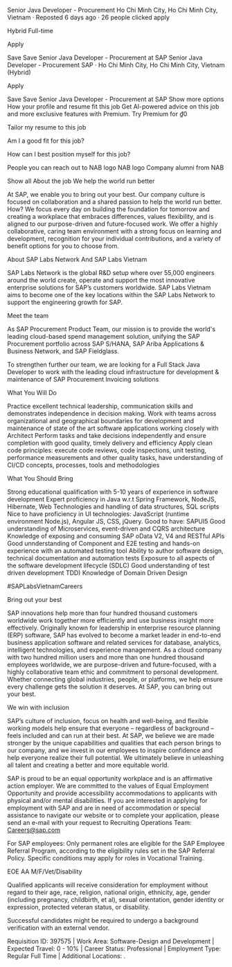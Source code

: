 Senior Java Developer - Procurement 
Ho Chi Minh City, Ho Chi Minh City, Vietnam · Reposted 6 days ago · 26 people clicked apply

Hybrid
Full-time

Apply

Save
Save Senior Java Developer - Procurement  at SAP
Senior Java Developer - Procurement
SAP · Ho Chi Minh City, Ho Chi Minh City, Vietnam (Hybrid)

Apply

Save
Save Senior Java Developer - Procurement  at SAP
Show more options
How your profile and resume fit this job
Get AI-powered advice on this job and more exclusive features with Premium. Try Premium for ₫0




Tailor my resume to this job

Am I a good fit for this job?

How can I best position myself for this job?

People you can reach out to
NAB logo
NAB logo
Company alumni from NAB

Show all
About the job
We help the world run better 

At SAP, we enable you to bring out your best. Our company culture is focused on collaboration and a shared passion to help the world run better. How? We focus every day on building the foundation for tomorrow and creating a workplace that embraces differences, values flexibility, and is aligned to our purpose-driven and future-focused work. We offer a highly collaborative, caring team environment with a strong focus on learning and development, recognition for your individual contributions, and a variety of benefit options for you to choose from.

About SAP Labs Network And SAP Labs Vietnam

SAP Labs Network is the global R&D setup where over 55,000 engineers around the world create, operate and support the most innovative enterprise solutions for SAP’s customers worldwide. SAP Labs Vietnam aims to become one of the key locations within the SAP Labs Network to support the engineering growth for SAP.

Meet the team

As SAP Procurement Product Team, our mission is to provide the world's leading cloud-based spend management solution, unifying the SAP Procurement portfolio across SAP S/HANA, SAP Ariba Applications & Business Network, and SAP Fieldglass.

To strengthen further our team, we are looking for a Full Stack Java Developer to work with the leading cloud infrastructure for development & maintenance of SAP Procurement Invoicing solutions

What You Will Do

Practice excellent technical leadership, communication skills and demonstrates independence in decision making.
Work with teams across organizational and geographical boundaries for development and maintenance of state of the art software applications working closely with Architect
Perform tasks and take decisions independently and ensure completion with good quality, timely delivery and efficiency
Apply clean code principles: execute code reviews, code inspections, unit testing, performance measurements and other quality tasks, have understanding of CI/CD concepts, processes, tools and methodologies

What You Should Bring

Strong educational qualification with 5-10 years of experience in software development
Expert proficiency in Java w.r.t Spring Framework, NodeJS, Hibernate, Web Technologies and handling of data structures, SQL scripts
Nice to have proficiency in Ul technologies: JavaScript (runtime environment Node.js), Angular JS, CSS, jQuery. Good to have: SAPUI5
Good understanding of Microservices, event-driven and CQRS architecture
Knowledge of exposing and consuming SAP oData V2, V4 and RESTful APls
Good unnderstanding of Component and E2E testing and hands-on experience with an automated testing tool
Ability to author software design, technical documentation and automation tests
Exposure to all aspects of the software development lifecycle (SDLC)
Good understanding of test driven development TDD)
Knowledge of Domain Driven Design

#SAPLabsVietnamCareers

Bring out your best

SAP innovations help more than four hundred thousand customers worldwide work together more efficiently and use business insight more effectively. Originally known for leadership in enterprise resource planning (ERP) software, SAP has evolved to become a market leader in end-to-end business application software and related services for database, analytics, intelligent technologies, and experience management. As a cloud company with two hundred million users and more than one hundred thousand employees worldwide, we are purpose-driven and future-focused, with a highly collaborative team ethic and commitment to personal development. Whether connecting global industries, people, or platforms, we help ensure every challenge gets the solution it deserves. At SAP, you can bring out your best.

We win with inclusion

SAP’s culture of inclusion, focus on health and well-being, and flexible working models help ensure that everyone – regardless of background – feels included and can run at their best. At SAP, we believe we are made stronger by the unique capabilities and qualities that each person brings to our company, and we invest in our employees to inspire confidence and help everyone realize their full potential. We ultimately believe in unleashing all talent and creating a better and more equitable world.

SAP is proud to be an equal opportunity workplace and is an affirmative action employer. We are committed to the values of Equal Employment Opportunity and provide accessibility accommodations to applicants with physical and/or mental disabilities. If you are interested in applying for employment with SAP and are in need of accommodation or special assistance to navigate our website or to complete your application, please send an e-mail with your request to Recruiting Operations Team: Careers@sap.com

For SAP employees: Only permanent roles are eligible for the SAP Employee Referral Program, according to the eligibility rules set in the SAP Referral Policy. Specific conditions may apply for roles in Vocational Training.

EOE AA M/F/Vet/Disability

Qualified applicants will receive consideration for employment without regard to their age, race, religion, national origin, ethnicity, age, gender (including pregnancy, childbirth, et al), sexual orientation, gender identity or expression, protected veteran status, or disability.

Successful candidates might be required to undergo a background verification with an external vendor.

Requisition ID: 397575 | Work Area: Software-Design and Development | Expected Travel: 0 - 10% | Career Status: Professional | Employment Type: Regular Full Time | Additional Locations: .
